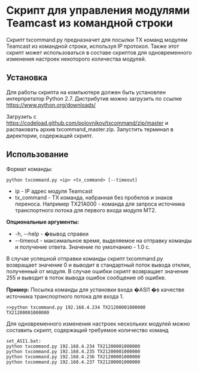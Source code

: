 # Скрипт для управления модулями Teamcast из командной строки
Скрипт txcommand.py предназначет для посылки TX команд модулям Teamcast из командной строки, используя IP протокол. Также этот скрипт может использоваться в составе скриптов для одновременного изменения настроек некоторого количества модулей.

## Установка

Для работы скрипта на компьютере должен быть установлен интерпретатор Python 2.7.  Дистрибутив можно загрузить по ссылке https://www.python.org/downloads/

Загрузить с https://codeload.github.com/polovnikov/txcommand/zip/master и распаковать архив txcommand_master.zip. Запустить терминал в директории, содержащей скрипт.

## Использование
Формат команды:
~~~~
python txcommand.py <ip> <tx_command> [--timeout]
~~~~

* ip - IP адрес модуля Teamcast
* tx_command - TX команда, набранная без пробелов и знаков переноса. Например TX21A000  - команда для запроса источника транспортного потока для первого входа модуля MT2.

**Опциональные аргументы:**

* -h, --help - �вывод справки
* --timeout - максимальное время, выделяемое на отправку команды и получение ответа. Значение по умолчанию - 1.0 с.

В случае успешной отправки команды скрипт txcommand.py возвращает значение 0 и выводит в стандартный поток вывода отклик, полученный от модуля. В случае ошибки скрипт возвращает значение 255 и выводит в поток вывода ошибок сообщение об ошибке.

**Пример:** 
Посылка команды для установки входа �ASI1 �в качестве источника транспортного потока для входа 1.

~~~~
>>python txcommand.py 192.168.4.234 TX21200001000000
TX21200001000000
~~~~

Для одновременного изменения настроек нескольких модулей можно составить скрипт, содержащий требуемое количество команд

~~~~
set_ASI1.bat:
python txcommand.py 192.168.4.234 TX21200001000000
python txcommand.py 192.168.4.235 TX21200001000000
python txcommand.py 192.168.4.236 TX21200001000000
python txcommand.py 192.168.4.237 TX21200001000000

~~~~
